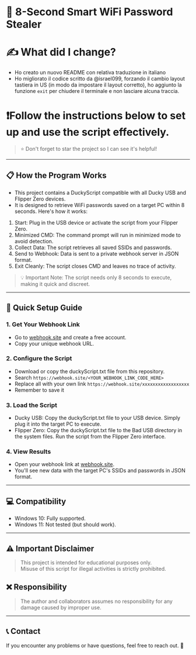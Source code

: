 # 🦆 8-Second Smart WiFi Password Stealer

# ✍️ What did I change?
- Ho creato un nuovo README con relativa traduzione in italiano
- Ho migliorato il codice scritto da @israel099, forzando il cambio layout tastiera in US (in modo da impostare il layout corretto), ho aggiunto la funzione `exit` per chiudere il terminale e non lasciare alcuna traccia.

# ❗Follow the instructions below to set up and use the script effectively.
> ⭐ Don't forget to star the project so I can see it's helpful!

---

## 📋 How the Program Works

- This project contains a DuckyScript compatible with all Ducky USB and Flipper Zero devices.  
- It is designed to retrieve WiFi passwords saved on a target PC within 8 seconds. Here's how it works:
1. Start: Plug in the USB device or activate the script from your Flipper Zero.  
2. Minimized CMD: The command prompt will run in minimized mode to avoid detection.  
3. Collect Data: The script retrieves all saved SSIDs and passwords.  
4. Send to Webhook: Data is sent to a private webhook server in JSON format.  
5. Exit Cleanly: The script closes CMD and leaves no trace of activity.

> 💡 Important Note: The script needs only 8 seconds to execute, making it quick and discreet.

---

## 🚀 Quick Setup Guide

### 1. Get Your Webhook Link
- Go to [webhook.site](https://webhook.site/) and create a free account.
- Copy your unique webhook URL.

### 2. Configure the Script
- Download or copy the duckyScript.txt file from this repository.
- Search `https://webhook.site/<YOUR_WEBHOOK_LINK_CODE_HERE>` 
- Replace all with your own link `https://webhook.site/xxxxxxxxxxxxxxxxxx`
- Remember to save it

### 3. Load the Script
- Ducky USB: Copy the duckyScript.txt file to your USB device. Simply plug it into the target PC to execute.  
- Flipper Zero: Copy the duckyScript.txt file to the Bad USB directory in the system files. Run the script from the Flipper Zero interface.

### 4. View Results
- Open your webhook link at [webhook.site](https://webhook.site/).
- You'll see new data with the target PC's SSIDs and passwords in JSON format.

---

## 💻 Compatibility

- Windows 10: Fully supported.  
- Windows 11: Not tested (but should work).

---

## ⚠️ Important Disclaimer

> This project is intended for educational purposes only.  
> Misuse of this script for illegal activities is strictly prohibited.  

## ❌ Responsibility
>The author and collaborators assumes no responsibility for any damage caused by improper use.
---

## 📞 Contact

If you encounter any problems or have questions, feel free to reach out. 💬  
